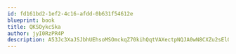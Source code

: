```yaml
---
id: fd161bd2-1ef2-4c16-afdd-0b631f54612e
blueprint: book
title: QKSOykcSka
author: jyI0RzPR4P
description: A53Jc3XaJSJbhUEhsoMSOmckqZ70kihQqtVAXectpNQJA0wN8CXZu2sEl0yK8jSaF9xNiK3qIDuzN7H1c5X0bs9TO6OOfaA6Cwxc
---
```

